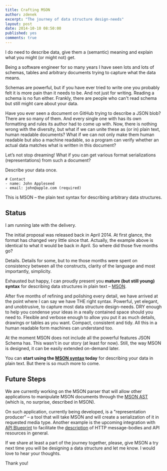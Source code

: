 ```yaml
---
title: Crafting MSON
author: zdenek
excerpt: "The journey of data structure design-needs"
layout: post
date: 2014-10-10 08:50:00
published: yes
comments: true
---
```


I do need to describe data, give them a (semantic) meaning and explain what you might (or might not) get. 

Being a software engineer for so many years I have seen lots and lots of schemas, tables and arbitrary documents trying to capture what the data means. 

Schemas are powerful, but if you have ever tried to write one you probably felt it is more pain than it needs to be. And not just for writing. Reading a schema is no fun either. Frankly, there are people who can't read schema but still might care about your data.

Have you ever seen a document on GitHub trying to describe a JSON blob? There are so many of them. And every single one with has its own formatting and rules its author had to come up with. Now, there is nothing wrong with the diversity, but what if we can unite these as (or in) plain text, human readable documents? What if we can  not only make them human readable but also a machine readable, so a program can verify whether an actual data matches what is written in this document? 

Let’s not stop dreaming! What if you can get various format serializations (representations) from such a document? 

Describe your data once.

    # Contact
    - name: John Appleseed
    - email: john@apple.com (required)

This is MSON – the plain text syntax for describing arbitrary data structures.

## Status
I am running late with the delivery. 

The initial proposal was released back in April 2014. At first glance, the format has changed very little since that. Actually, the example above is identical to what it would be back in April. So where did those five months go?

Details. Details for some, but to me those months were spent on consistency between all the constructs, clarity of the language and most importantly, simplicity.

Exhausted but happy, I can proudly present you **mature (but still young) syntax** for describing data structures in plain text – [MSON][]. 

After five months of refining and polishing every detail, we have arrived at the point where I can say we have THE right syntax. Powerful, yet elegant, and unobtrusive, to capture most data structure design-needs. DRY enough to help you condense your ideas in a really contained space should you need to. Flexible and verbose enough to allow you put it as much details, drawings or tables as you want. Compact, consistent and tidy. All this in a human readable form machines can understand too.

At the moment MSON does not include all the powerful features JSON Schema has. This wasn't in our story (at least for now). Still, the way MSON is designed, it can be easily extended on-demand later.

You can **start using the [MSON syntax][] today** for describing your data in plain text. But there is so much more to come. 

## Future Steps
We are currently working on the MSON parser that will allow other applications to manipulate MSON documents through the [MSON AST][] (which is, no surprise, described in MSON).

On such application, currently being developed, is a "representation producer" – a tool that will take MSON and will create a serialization of it in requested media type. Another example is the upcoming integration with [API Blueprint][] to facilitate the [description] of HTTP message-bodies and API resources in general.

If we share at least a part of the journey together, please, give MSON a try next time you will be designing a data structure and let me know. I would love to hear your thoughts. 

Thank you!

[MSON]: http://github.com/apiaryio/mson
[MSON syntax]: https://github.com/apiaryio/mson/blob/master/MSON%20Specification.md
[MSON AST]: https://github.com/apiaryio/mson-ast
[API Blueprint]: http://apiblueprint.org
[description]: https://github.com/apiaryio/api-blueprint/issues/25
